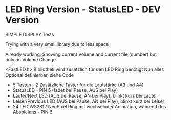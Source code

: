 # LED Ring Version - StatusLED - DEV Version

SIMPLE DISPLAY Tests

Trying with a very small library due to less space

Already working: Showing current Volume and current file (number) but only on Volume Change

 
<FastLED.h> Bibliothek wird zusätzlich für den LED Ring benötigt
Nun alles Optional definierbar, siehe Code
- 5 Tasten - 2 Zusätzliche Taster für die Lautstärke (A3 und A4)
- StatusLED - PIN 5 (fadet bei Pause, AUS bei Play)
- Lauter/Next LED (AUS bei Pause, AN bei Play), blinkt kurz bei Lauter
- Leiser/Previous LED (AUS bei Pause, AN bei Play), blinkt kurz bei Leiser
- 24 LED WS2812 NeoPixel Ring mit wechselnder Animation, während des Abspielens - PIN 6

